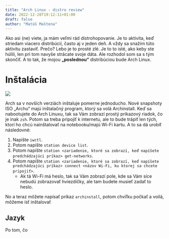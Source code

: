 ```yaml
---
title: "Arch Linux - distro review"
date: 2022-12-28T19:12:11+01:00
draft: false
author: "Matúš Maštena"
---
```


Ako asi (ne) viete, ja mám veľmi rád distrohopovanie. Je to aktivita, keď striedam viacero distribúcií, často aj v jeden deň. A vždy sa snažím túto aktivitu zastaviť. Prečo? Lebo je to prosté zlé. Je to to isté, ako keby ste húlili, len pri tom navyše strácate svoje dáta. Ale rozhodol som sa s tým skončiť. A to tak, že mojou ****„poslednou“**** distribúciou bude Arch Linux.

# Inštalácia

![](./img/Arch/archinstall.png)

Arch sa v novších verziách inštaluje pomerne jednoducho. Nové snapshoty ISO „Archu“ majú inštalačný program, ktorý sa volá Archinstall. Keď sa nabootujete do Arch Linuxu, tak sa Vám zobrazí prostý príkazový riadok, čo je inak ``zsh``. Potom sa treba pripojiť k internetu, ale to bude trápiť len tých, ktorí ho chcú nainštalovať na notebooku/majú Wi-Fi kartu. A to sa dá urobiť následovné:

1. Napíšte ``iwctl``.
2. Potom napíšte ``station device list``.
3. Potom napíšte ``station <zariadenie, ktoré sa zobrazí, keď napíšete predchádzajúci príkaz> get-networks``. 
4. Potom napíšte ``station <zariadenie, ktoré sa zobrazí, keď napíšete predchádzajúci príkaz> connect <názov Wi-Fi, ku ktorej sa chcete pripojiť>``.
    - Ak tá Wi-Fi má heslo, tak sa Vám zobrazí pole, kde sa Vám síce nebudú zobrazovať hviezdičky, ale tam budete musieť zadať to heslo.

No a teraz môžete napísať príkaz ``archinstall``, potom chvíľku počkať a voilá, môžeme ísť inštalovať
## Jazyk
Po tom, čo 